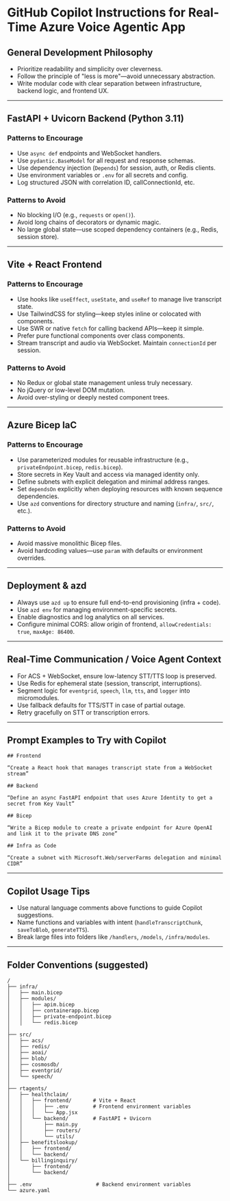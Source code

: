 # GitHub Copilot Instructions for Real-Time Azure Voice Agentic App

## General Development Philosophy
- Prioritize readability and simplicity over cleverness.
- Follow the principle of "less is more"—avoid unnecessary abstraction.
- Write modular code with clear separation between infrastructure, backend logic, and frontend UX.

---

## FastAPI + Uvicorn Backend (Python 3.11)

### Patterns to Encourage
- Use `async def` endpoints and WebSocket handlers.
- Use `pydantic.BaseModel` for all request and response schemas.
- Use dependency injection (`Depends`) for session, auth, or Redis clients.
- Use environment variables or `.env` for all secrets and config.
- Log structured JSON with correlation ID, callConnectionId, etc.

### Patterns to Avoid
- No blocking I/O (e.g., `requests` or `open()`).
- Avoid long chains of decorators or dynamic magic.
- No large global state—use scoped dependency containers (e.g., Redis, session store).

---

## Vite + React Frontend

### Patterns to Encourage
- Use hooks like `useEffect`, `useState`, and `useRef` to manage live transcript state.
- Use TailwindCSS for styling—keep styles inline or colocated with components.
- Use SWR or native `fetch` for calling backend APIs—keep it simple.
- Prefer pure functional components over class components.
- Stream transcript and audio via WebSocket. Maintain `connectionId` per session.

### Patterns to Avoid
- No Redux or global state management unless truly necessary.
- No jQuery or low-level DOM mutation.
- Avoid over-styling or deeply nested component trees.

---

## Azure Bicep IaC

### Patterns to Encourage
- Use parameterized modules for reusable infrastructure (e.g., `privateEndpoint.bicep`, `redis.bicep`).
- Store secrets in Key Vault and access via managed identity only.
- Define subnets with explicit delegation and minimal address ranges.
- Set `dependsOn` explicitly when deploying resources with known sequence dependencies.
- Use `azd` conventions for directory structure and naming (`infra/`, `src/`, etc.).

### Patterns to Avoid
- Avoid massive monolithic Bicep files.
- Avoid hardcoding values—use `param` with defaults or environment overrides.

---

## Deployment & azd

- Always use `azd up` to ensure full end-to-end provisioning (infra + code).
- Use `azd env` for managing environment-specific secrets.
- Enable diagnostics and log analytics on all services.
- Configure minimal CORS: allow origin of frontend, `allowCredentials: true`, `maxAge: 86400`.

---

## Real-Time Communication / Voice Agent Context

- For ACS + WebSocket, ensure low-latency STT/TTS loop is preserved.
- Use Redis for ephemeral state (session, transcript, interruptions).
- Segment logic for `eventgrid`, `speech`, `llm`, `tts`, and `logger` into micromodules.
- Use fallback defaults for TTS/STT in case of partial outage.
- Retry gracefully on STT or transcription errors.

---

## Prompt Examples to Try with Copilot
```
## Frontend

“Create a React hook that manages transcript state from a WebSocket stream”

## Backend

“Define an async FastAPI endpoint that uses Azure Identity to get a secret from Key Vault”

## Bicep

“Write a Bicep module to create a private endpoint for Azure OpenAI and link it to the private DNS zone”

## Infra as Code

“Create a subnet with Microsoft.Web/serverFarms delegation and minimal CIDR”
```

---

## Copilot Usage Tips

- Use natural language comments above functions to guide Copilot suggestions.
- Name functions and variables with intent (`handleTranscriptChunk`, `saveToBlob`, `generateTTS`).
- Break large files into folders like `/handlers`, `/models`, `/infra/modules`.

---

## Folder Conventions (suggested)
```
/
├── infra/
│   ├── main.bicep
│   ├── modules/
│   │   ├── apim.bicep
│   │   ├── containerapp.bicep
│   │   ├── private-endpoint.bicep
│   │   └── redis.bicep
│
├── src/
│   ├── acs/
│   ├── redis/
│   ├── aoai/
│   ├── blob/
│   ├── cosmosdb/
│   ├── eventgrid/
│   └── speech/
│
├── rtagents/
│   ├── healthclaim/
│   │   ├── frontend/       # Vite + React
│   │   │   ├── .env        # Frontend environment variables
│   │   │   └── App.jsx
│   │   └── backend/        # FastAPI + Uvicorn
│   │       ├── main.py
│   │       ├── routers/
│   │       └── utils/
│   ├── benefitslookup/
│   │   ├── frontend/
│   │   └── backend/
│   └── billinginquiry/
│       ├── frontend/
│       └── backend/
│
├── .env                     # Backend environment variables
└── azure.yaml
```